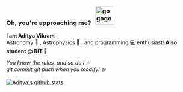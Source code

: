 <h3>Oh, you're approaching me? &nbsp; <img src="https://vignette2.wikia.nocookie.net/siivagunner/images/f/fb/JoJo_Menacing.png/revision/latest?cb=20170418122419" height=50 width=50 alt="gogogo"/></h3>
<b>I am Aditya Vikram</b><br>
Astronomy 🚀 , Astrophysics 🌌 , and programming 💻 enthusiast!
<b>Also student @ RIT 🐯</b><br>

<i>You know the rules, and so do I 🎶<br>
git commit git push when you modify! 🌐</i><br><br>
[![Aditya's github stats](https://github-readme-stats.vercel.app/api?username=at-adityavikram&show_icons=true&theme=tokyonight)](https://github.com/at-adityavikram/github-readme-stats)<br>
